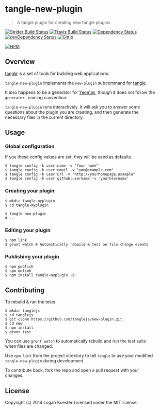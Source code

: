 # tangle-new-plugin

> A tangle plugin for creating new tangle plugins

[![Strider Build Status](https://ci.ldk.io/tanglejs/new-plugin/badge)](https://ci.ldk.io/tanglejs/new-plugin/)
[![Travis Build Status](https://secure.travis-ci.org/tanglejs/new-plugin.png?branch=master)](http://travis-ci.org/tanglejs/new-plugin)
[![Dependency Status](https://david-dm.org/tanglejs/new-plugin.png)](https://david-dm.org/tanglejs/new-plugin)
[![devDependency Status](https://david-dm.org/tanglejs/new-plugin/dev-status.png)](https://david-dm.org/tanglejs/new-plugin#info=devDependencies)
[![Gittip](http://img.shields.io/gittip/logankoester.png)](https://www.gittip.com/logankoester/)

[![NPM](https://nodei.co/npm/tangle-new-plugin.png?downloads=true)](https://nodei.co/npm/tangle-new-plugin/)


## Overview

[tangle](https://github.com/tanglejs/tangle) is a set of tools
for building web applications.

`tangle-new-plugin` implements the `new-plugin` subcommand for
[tangle](https://github.com/tanglejs/tangle).

It also happens to be a generator for [Yeoman](http://yeoman.io), though
it does not follow the `generator-` naming convention.

`tangle-new-plugin` runs interactively. It will ask you to answer some
questions about the plugin you are creating, and then generate the necessary
files in the current directory.


## Usage

### Global configuration

If you these config values are set, they will be used as defaults.

    $ tangle config -k user:name -v "Your name"
    $ tangle config -k user:email -v "you@example.com"
    $ tangle config -k user:url -v "http://yourhomepage.example"
    $ tangle config -k user:github:username -v 'yourUsername'

### Creating your plugin

    $ mkdir tangle-myplugin
    $ cd tangle-myplugin

    $ tangle new-plugin
    # ...

### Editing your plugin

    $ npm link
    $ grunt watch # Automatically rebuild & test on file change events

### Publishing your plugin

    $ npm publish
    $ npm unlink
    $ npm install tangle-myplugin -g


## Contributing

To rebuild & run the tests

    $ mkdir tanglejs
    $ cd tanglejs
    $ git clone https://github.com/tanglejs/new-plugin.git
    $ cd new
    $ npm install
    $ grunt test

You can use `grunt watch` to automatically rebuild and run the test suite when
files are changed.

Use `npm link` from the project directory to tell `tangle` to use
your modified `tangle-new-plugin` during development.

To contribute back, fork the repo and open a pull request with your changes.


## License

Copyright (c) 2014 Logan Koester
Licensed under the MIT license.


